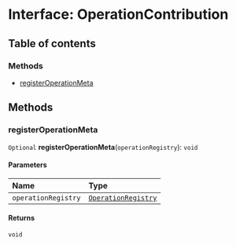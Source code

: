 # Interface: OperationContribution

## Table of contents

### Methods

* [registerOperationMeta](/en/auto-docs/fixed-layout-editor/interfaces/OperationContribution.md#registeroperationmeta)

## Methods

### registerOperationMeta

`Optional` **registerOperationMeta**(`operationRegistry`): `void`

#### Parameters

| Name | Type |
| :------ | :------ |
| `operationRegistry` | [`OperationRegistry`](/en/auto-docs/fixed-layout-editor/classes/OperationRegistry.md) |

#### Returns

`void`
